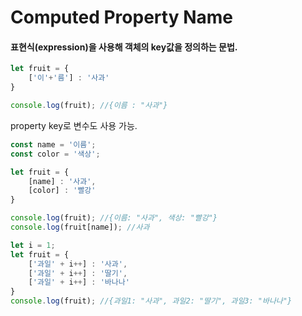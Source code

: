 # Computed Property Name

#### 표현식(expression)을 사용해 객체의 key값을 정의하는 문법.

```javascript
let fruit = {
    ['이'+'름'] : '사과'
}

console.log(fruit); //{이름 : "사과"}
```

property key로 변수도 사용 가능.

```javascript
const name = '이름';
const color = '색상';

let fruit = {
    [name] : '사과',
    [color] : '빨강'
}

console.log(fruit); //{이름: "사과", 색상: "빨강"}
console.log(fruit[name]); //사과
```

```javascript
let i = 1;
let fruit = {
    ['과일' + i++] : '사과',
    ['과일' + i++] : '딸기',
    ['과일' + i++] : '바나나'
}
console.log(fruit); //{과일1: "사과", 과일2: "딸기", 과일3: "바나나"}
```



